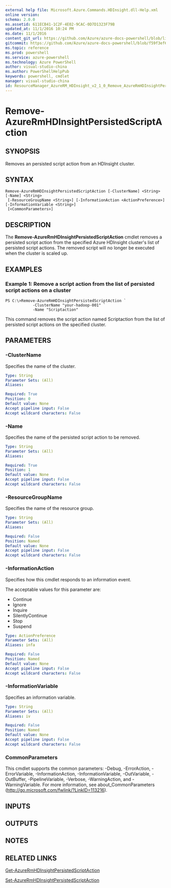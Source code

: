 ```yaml
---
external help file: Microsoft.Azure.Commands.HDInsight.dll-Help.xml
online version: 
schema: 2.0.0
ms.assetid: 611ECB41-1C2F-4E02-9CAC-0D7D1323F79B
updated_at: 11/1/2016 10:24 PM
ms.date: 11/1/2016
content_git_url: https://github.com/Azure/azure-docs-powershell/blob/live/azureps-cmdlets-docs/ResourceManager/AzureRM.HDInsight/v2.1.0/Remove-AzureRmHDInsightPersistedScriptAction.md
gitcommit: https://github.com/Azure/azure-docs-powershell/blob/f59f3ef60bc592383812213e69fd77ba950759ed/azureps-cmdlets-docs/ResourceManager/AzureRM.HDInsight/v2.1.0/Remove-AzureRmHDInsightPersistedScriptAction.md
ms.topic: reference
ms.prod: powershell
ms.service: azure-powershell
ms.technology: Azure PowerShell
author: visual-studio-china
ms.author: PowerShellHelpPub
keywords: powershell, cmdlet
manager: visual-studio-china
id: ResourceManager_AzureRM_HDInsight_v2_1_0_Remove_AzureRmHDInsightPersistedScriptAction_md
---
```


# Remove-AzureRmHDInsightPersistedScriptAction

## SYNOPSIS
Removes an persisted script action from an HDInsight cluster.

## SYNTAX

```
Remove-AzureRmHDInsightPersistedScriptAction [-ClusterName] <String> [-Name] <String>
 [-ResourceGroupName <String>] [-InformationAction <ActionPreference>] [-InformationVariable <String>]
 [<CommonParameters>]
```

## DESCRIPTION
The **Remove-AzureRmHDInsightPersistedScriptAction** cmdlet removes a persisted script action from the specified Azure HDInsight cluster's list of persisted script actions.
The removed script will no longer be executed when the cluster is scaled up.

## EXAMPLES

### Example 1: Remove a script action from the list of persisted script actions on a cluster
```
PS C:\>Remove-AzureRmHDInsightPersistedScriptAction `
            -ClusterName "your-hadoop-001" `
            -Name "Scriptaction"
```

This command removes the script action named Scriptaction from the list of persisted script actions on the specified cluster.

## PARAMETERS

### -ClusterName
Specifies the name of the cluster.

```yaml
Type: String
Parameter Sets: (All)
Aliases: 

Required: True
Position: 0
Default value: None
Accept pipeline input: False
Accept wildcard characters: False
```

### -Name
Specifies the name of the persisted script action to be removed.

```yaml
Type: String
Parameter Sets: (All)
Aliases: 

Required: True
Position: 1
Default value: None
Accept pipeline input: False
Accept wildcard characters: False
```

### -ResourceGroupName
Specifies the name of the resource group.

```yaml
Type: String
Parameter Sets: (All)
Aliases: 

Required: False
Position: Named
Default value: None
Accept pipeline input: False
Accept wildcard characters: False
```

### -InformationAction
Specifies how this cmdlet responds to an information event.

The acceptable values for this parameter are:

- Continue
- Ignore
- Inquire
- SilentlyContinue
- Stop
- Suspend

```yaml
Type: ActionPreference
Parameter Sets: (All)
Aliases: infa

Required: False
Position: Named
Default value: None
Accept pipeline input: False
Accept wildcard characters: False
```

### -InformationVariable
Specifies an information variable.

```yaml
Type: String
Parameter Sets: (All)
Aliases: iv

Required: False
Position: Named
Default value: None
Accept pipeline input: False
Accept wildcard characters: False
```

### CommonParameters
This cmdlet supports the common parameters: -Debug, -ErrorAction, -ErrorVariable, -InformationAction, -InformationVariable, -OutVariable, -OutBuffer, -PipelineVariable, -Verbose, -WarningAction, and -WarningVariable. For more information, see about_CommonParameters (http://go.microsoft.com/fwlink/?LinkID=113216).

## INPUTS

## OUTPUTS

## NOTES

## RELATED LINKS

[Get-AzureRmHDInsightPersistedScriptAction](xref:ResourceManager/AzureRM.HDInsight/v2.1.0/Get-AzureRmHDInsightPersistedScriptAction.md)

[Set-AzureRmHDInsightPersistedScriptAction](xref:ResourceManager/AzureRM.HDInsight/v2.1.0/Set-AzureRmHDInsightPersistedScriptAction.md)


